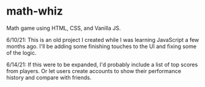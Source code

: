 # math-whiz

Math game using HTML, CSS, and Vanilla JS.

6/10/21: This is an old project I created while I was learning JavaScript a few months ago. I'll be adding some finishing touches to the UI and fixing some of the logic.

6/14/21: If this were to be expanded, I'd probably include a list of top scores from players. Or let users create accounts to show their performance history and compare with friends.
